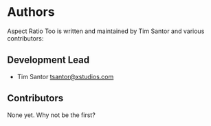 # Authors
Aspect Ratio Too is written and maintained by Tim Santor and various contributors:

## Development Lead
* Tim Santor <tsantor@xstudios.com>

## Contributors
None yet. Why not be the first?
